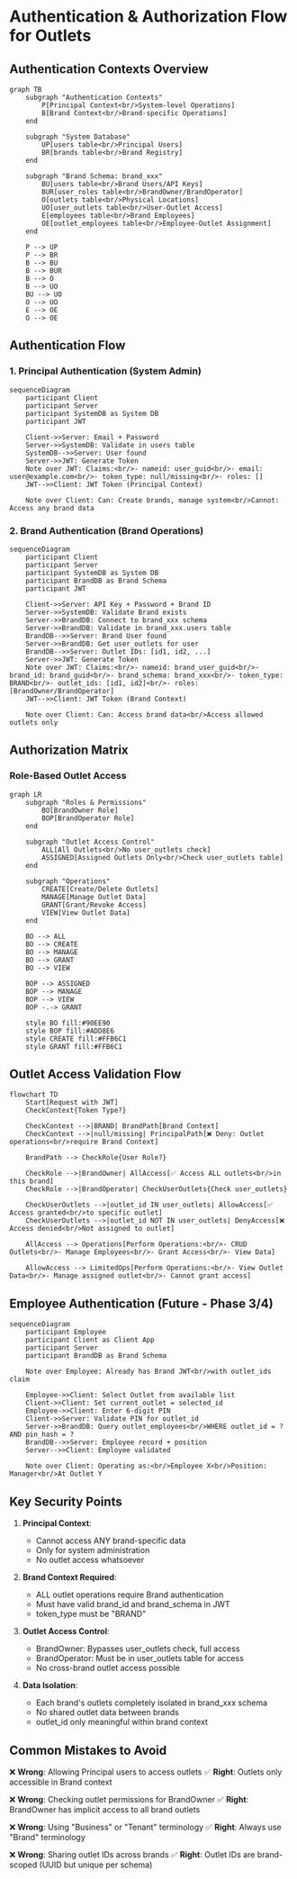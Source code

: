 # Authentication & Authorization Flow for Outlets

## Authentication Contexts Overview

```mermaid
graph TB
    subgraph "Authentication Contexts"
        P[Principal Context<br/>System-level Operations]
        B[Brand Context<br/>Brand-specific Operations]
    end
    
    subgraph "System Database"
        UP[users table<br/>Principal Users]
        BR[brands table<br/>Brand Registry]
    end
    
    subgraph "Brand Schema: brand_xxx"
        BU[users table<br/>Brand Users/API Keys]
        BUR[user_roles table<br/>BrandOwner/BrandOperator]
        O[outlets table<br/>Physical Locations]
        UO[user_outlets table<br/>User-Outlet Access]
        E[employees table<br/>Brand Employees]
        OE[outlet_employees table<br/>Employee-Outlet Assignment]
    end
    
    P --> UP
    P --> BR
    B --> BU
    B --> BUR
    B --> O
    B --> UO
    BU --> UO
    O --> UO
    E --> OE
    O --> OE
```

## Authentication Flow

### 1. Principal Authentication (System Admin)
```mermaid
sequenceDiagram
    participant Client
    participant Server
    participant SystemDB as System DB
    participant JWT
    
    Client->>Server: Email + Password
    Server->>SystemDB: Validate in users table
    SystemDB-->>Server: User found
    Server->>JWT: Generate Token
    Note over JWT: Claims:<br/>- nameid: user_guid<br/>- email: user@example.com<br/>- token_type: null/missing<br/>- roles: []
    JWT-->>Client: JWT Token (Principal Context)
    
    Note over Client: Can: Create brands, manage system<br/>Cannot: Access any brand data
```

### 2. Brand Authentication (Brand Operations)
```mermaid
sequenceDiagram
    participant Client
    participant Server
    participant SystemDB as System DB
    participant BrandDB as Brand Schema
    participant JWT
    
    Client->>Server: API Key + Password + Brand ID
    Server->>SystemDB: Validate Brand exists
    Server->>BrandDB: Connect to brand_xxx schema
    Server->>BrandDB: Validate in brand_xxx.users table
    BrandDB-->>Server: Brand User found
    Server->>BrandDB: Get user_outlets for user
    BrandDB-->>Server: Outlet IDs: [id1, id2, ...]
    Server->>JWT: Generate Token
    Note over JWT: Claims:<br/>- nameid: brand_user_guid<br/>- brand_id: brand_guid<br/>- brand_schema: brand_xxx<br/>- token_type: BRAND<br/>- outlet_ids: [id1, id2]<br/>- roles: [BrandOwner/BrandOperator]
    JWT-->>Client: JWT Token (Brand Context)
    
    Note over Client: Can: Access brand data<br/>Access allowed outlets only
```

## Authorization Matrix

### Role-Based Outlet Access

```mermaid
graph LR
    subgraph "Roles & Permissions"
        BO[BrandOwner Role]
        BOP[BrandOperator Role]
    end
    
    subgraph "Outlet Access Control"
        ALL[All Outlets<br/>No user_outlets check]
        ASSIGNED[Assigned Outlets Only<br/>Check user_outlets table]
    end
    
    subgraph "Operations"
        CREATE[Create/Delete Outlets]
        MANAGE[Manage Outlet Data]
        GRANT[Grant/Revoke Access]
        VIEW[View Outlet Data]
    end
    
    BO --> ALL
    BO --> CREATE
    BO --> MANAGE
    BO --> GRANT
    BO --> VIEW
    
    BOP --> ASSIGNED
    BOP --> MANAGE
    BOP --> VIEW
    BOP -.-> GRANT
    
    style BO fill:#90EE90
    style BOP fill:#ADD8E6
    style CREATE fill:#FFB6C1
    style GRANT fill:#FFB6C1
```

## Outlet Access Validation Flow

```mermaid
flowchart TD
    Start[Request with JWT]
    CheckContext{Token Type?}
    
    CheckContext -->|BRAND| BrandPath[Brand Context]
    CheckContext -->|null/missing| PrincipalPath[❌ Deny: Outlet operations<br/>require Brand Context]
    
    BrandPath --> CheckRole{User Role?}
    
    CheckRole -->|BrandOwner| AllAccess[✅ Access ALL outlets<br/>in this brand]
    CheckRole -->|BrandOperator| CheckUserOutlets{Check user_outlets}
    
    CheckUserOutlets -->|outlet_id IN user_outlets| AllowAccess[✅ Access granted<br/>to specific outlet]
    CheckUserOutlets -->|outlet_id NOT IN user_outlets| DenyAccess[❌ Access denied<br/>Not assigned to outlet]
    
    AllAccess --> Operations[Perform Operations:<br/>- CRUD Outlets<br/>- Manage Employees<br/>- Grant Access<br/>- View Data]
    
    AllowAccess --> LimitedOps[Perform Operations:<br/>- View Outlet Data<br/>- Manage assigned outlet<br/>- Cannot grant access]
```

## Employee Authentication (Future - Phase 3/4)

```mermaid
sequenceDiagram
    participant Employee
    participant Client as Client App
    participant Server
    participant BrandDB as Brand Schema
    
    Note over Employee: Already has Brand JWT<br/>with outlet_ids claim
    
    Employee->>Client: Select Outlet from available list
    Client->>Client: Set current_outlet = selected_id
    Employee->>Client: Enter 6-digit PIN
    Client->>Server: Validate PIN for outlet_id
    Server->>BrandDB: Query outlet_employees<br/>WHERE outlet_id = ? AND pin_hash = ?
    BrandDB-->>Server: Employee record + position
    Server-->>Client: Employee validated
    
    Note over Client: Operating as:<br/>Employee X<br/>Position: Manager<br/>At Outlet Y
```

## Key Security Points

1. **Principal Context**: 
   - Cannot access ANY brand-specific data
   - Only for system administration
   - No outlet access whatsoever

2. **Brand Context Required**:
   - ALL outlet operations require Brand authentication
   - Must have valid brand_id and brand_schema in JWT
   - token_type must be "BRAND"

3. **Outlet Access Control**:
   - BrandOwner: Bypasses user_outlets check, full access
   - BrandOperator: Must be in user_outlets table for access
   - No cross-brand outlet access possible

4. **Data Isolation**:
   - Each brand's outlets completely isolated in brand_xxx schema
   - No shared outlet data between brands
   - outlet_id only meaningful within brand context

## Common Mistakes to Avoid

❌ **Wrong**: Allowing Principal users to access outlets
✅ **Right**: Outlets only accessible in Brand context

❌ **Wrong**: Checking outlet permissions for BrandOwner
✅ **Right**: BrandOwner has implicit access to all brand outlets

❌ **Wrong**: Using "Business" or "Tenant" terminology
✅ **Right**: Always use "Brand" terminology

❌ **Wrong**: Sharing outlet IDs across brands
✅ **Right**: Outlet IDs are brand-scoped (UUID but unique per schema)